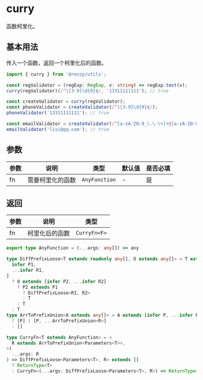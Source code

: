 # curry

函数柯里化。

## 基本用法

传入一个函数，返回一个柯里化后的函数。

```ts
import { curry } from '@renzp/utils';

const regValidator = (regExp: RegExp, v: string) => regExp.test(v);
curry(regValidator)(/^1[3-9]\d{9}$/, '13311111111'); // true

const createValidator = curry(regValidator);
const phoneValidator = createValidator(/^1[3-9]\d{9}$/);
phoneValidator('13311111111'); // true

const emailValidator = createValidator(/^[a-zA-Z0-9_\.\-\+]+@[a-zA-Z0-9-]+(\.[a-zA-Z]{2,})+$/);
emailValidator('lisi@qq.com'); // true
```

## 参数

| 参数 | 说明             | 类型          | 默认值 | 是否必填 |
| ---- | ---------------- | ------------- | ------ | -------- |
| fn   | 需要柯里化的函数 | `AnyFunction` | -      | 是       |

## 返回

| 参数 | 说明           | 类型         |
| ---- | -------------- | ------------ |
| fn   | 柯里化后的函数 | `CurryFn<F>` |

```ts
export type AnyFunction = (...args: any[]) => any

type DiffPrefixLoose<T extends readonly any[], O extends any[]> = T extends [
  infer P1,
  ...infer R1,
]
  ? O extends [infer P2, ...infer R2]
    ? P2 extends P1
      ? DiffPrefixLoose<R1, R2>
      : T
    : T
  : T
type ArrToPrefixUnion<A extends any[]> = A extends [infer P, ...infer R]
  ? [P] | [P, ...ArrToPrefixUnion<R>]
  : []

type CurryFn<T extends AnyFunction> = <
  R extends ArrToPrefixUnion<Parameters<T>>,
>(
  ...args: R
) => DiffPrefixLoose<Parameters<T>, R> extends []
  ? ReturnType<T>
  : CurryFn<(...args: DiffPrefixLoose<Parameters<T>, R>) => ReturnType<T>>

```